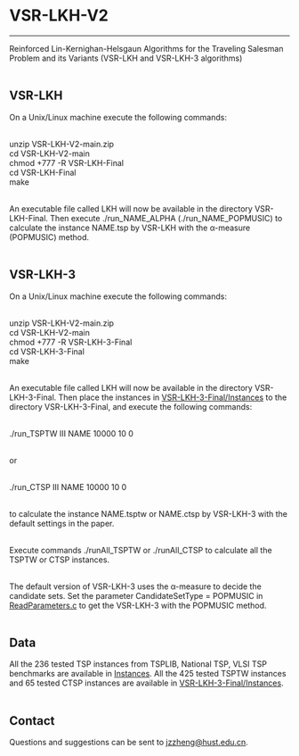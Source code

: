 # VSR-LKH-V2
----
Reinforced Lin-Kernighan-Helsgaun Algorithms for the Traveling Salesman Problem and its Variants (VSR-LKH and VSR-LKH-3 algorithms) <br> <br>

VSR-LKH
----
On a Unix/Linux machine execute the following commands: <br> <br>

unzip VSR-LKH-V2-main.zip <br>
cd VSR-LKH-V2-main <br>
chmod +777 -R VSR-LKH-Final <br>
cd VSR-LKH-Final <br>
make <br> <br>

An executable file called LKH will now be available in the directory VSR-LKH-Final. Then execute ./run_NAME_ALPHA (./run_NAME_POPMUSIC) to calculate the instance NAME.tsp by VSR-LKH with the α-measure (POPMUSIC) method. <br> <br>

VSR-LKH-3
----
On a Unix/Linux machine execute the following commands: <br> <br>

unzip VSR-LKH-V2-main.zip <br>
cd VSR-LKH-V2-main <br>
chmod +777 -R VSR-LKH-3-Final <br>
cd VSR-LKH-3-Final <br>
make <br> <br>

An executable file called LKH will now be available in the directory VSR-LKH-3-Final. Then place the instances in [VSR-LKH-3-Final/Instances](./VSR-LKH-3-Final/Instances) to the directory VSR-LKH-3-Final, and execute the following commands: <br> <br>

./run_TSPTW III NAME 10000 10 0 <br> <br>

or <br> <br>

./run_CTSP III NAME 10000 10 0 <br> <br>

to calculate the instance NAME.tsptw or NAME.ctsp by VSR-LKH-3 with the default settings in the paper. <br> <br>

Execute commands ./runAll_TSPTW or ./runAll_CTSP to calculate all the TSPTW or CTSP instances. <br> <br>

The default version of VSR-LKH-3 uses the α-measure to decide the candidate sets. Set the parameter CandidateSetType = POPMUSIC in [ReadParameters.c](./VSR-LKH-3-Final/SRC/ReadParameters.c) to get the VSR-LKH-3 with the POPMUSIC method. <br> <br>

Data
----
All the 236 tested TSP instances from TSPLIB, National TSP, VLSI TSP benchmarks are available in [Instances](./Instances). All the 425 tested TSPTW instances and 65 tested CTSP instances are available in [VSR-LKH-3-Final/Instances](./VSR-LKH-3-Final/Instances). <br> <br>

Contact
----
Questions and suggestions can be sent to jzzheng@hust.edu.cn.
